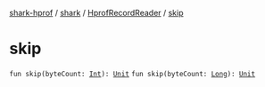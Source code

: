 [shark-hprof](../../index.md) / [shark](../index.md) / [HprofRecordReader](index.md) / [skip](./skip.md)

# skip

`fun skip(byteCount: `[`Int`](https://kotlinlang.org/api/latest/jvm/stdlib/kotlin/-int/index.html)`): `[`Unit`](https://kotlinlang.org/api/latest/jvm/stdlib/kotlin/-unit/index.html)
`fun skip(byteCount: `[`Long`](https://kotlinlang.org/api/latest/jvm/stdlib/kotlin/-long/index.html)`): `[`Unit`](https://kotlinlang.org/api/latest/jvm/stdlib/kotlin/-unit/index.html)